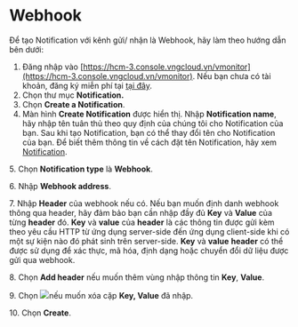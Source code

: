# Webhook

Để tạo Notification với kênh gửi/ nhận là Webhook, hãy làm theo hướng dẫn bên dưới:

1. Đăng nhập vào [https://hcm-3.console.vngcloud.vn/vmonitor](https://hcm-3.console.vngcloud.vn/vmonitor). Nếu bạn chưa có tài khoản, đăng ký miễn phí tại [tại đây](https://register.vngcloud.vn/signup).
2. Chọn thư mục **Notification.**
3. Chọn **Create a Notification**.
4. Màn hình **Create Notification** được hiển thị. Nhập **Notification name**, hãy nhập tên tuân thủ theo quy định của chúng tôi cho Notification của bạn. Sau khi tạo Notification, bạn có thể thay đổi tên cho Notification của bạn. Để biết thêm thông tin về cách đặt tên Notification, hãy xem [Notification](../).

5\. Chọn **Notification type** là **Webhook**.

6\. Nhập **Webhook address**.

7\. Nhập **Header** của webhook nếu có. Nếu bạn muốn định danh webhook thông qua header, hãy đảm bảo bạn cần nhập đầy đủ **Key** và **Value** của từng **header** đó. **Key** và **value** của **header** là các thông tin được gửi kèm theo yêu cầu HTTP từ ứng dụng server-side đến ứng dụng client-side khi có một sự kiện nào đó phát sinh trên server-side. **Key** và **value** **header** có thể được sử dụng để xác thực, mã hóa, định dạng hoặc chuyển đổi dữ liệu được gửi qua webhook.

8\. Chọn **Add header** nếu muốn thêm vùng nhập thông tin **Key**, **Value**.

9\. Chọn ![](https://docs.vngcloud.vn/download/thumbnails/59807037/image2023-7-31\_9-20-49.png?version=1\&modificationDate=1690770050000\&api=v2)nếu muốn xóa cặp **Key, Value** đã nhập.

10\. Chọn **Create**.

<figure><img src="https://docs.vngcloud.vn/download/attachments/59807037/image2023-8-14_15-8-49.png?version=1&#x26;modificationDate=1692000532000&#x26;api=v2" alt=""><figcaption></figcaption></figure>
